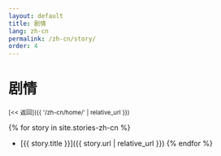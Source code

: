 ```yaml
---
layout: default
title: 剧情
lang: zh-cn
permalink: /zh-cn/story/
order: 4
---
```

# 剧情

<sub>[<< 返回]({{ '/zh-cn/home/' | relative_url }})</sub>

{% for story in site.stories-zh-cn %}
* [{{ story.title }}]({{ story.url | relative_url }})
{% endfor %}
